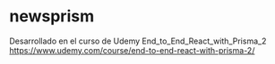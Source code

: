# newsprism
Desarrollado en el curso de Udemy End_to_End_React_with_Prisma_2  https://www.udemy.com/course/end-to-end-react-with-prisma-2/
